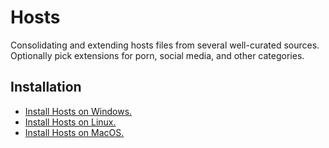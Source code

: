 # Hosts

Consolidating and extending hosts files from several well-curated sources. Optionally pick extensions for porn, social media, and other categories.

## Installation

- [Install Hosts on Windows.](https://www.libexplainer.com/StevenBlack/hosts/hosts_installation.html#windows)
- [Install Hosts on Linux.](https://www.libexplainer.com/StevenBlack/hosts/hosts_installation.html#windows)
- [Install Hosts on MacOS.](https://www.libexplainer.com/StevenBlack/hosts/hosts_installation.html#macos)
